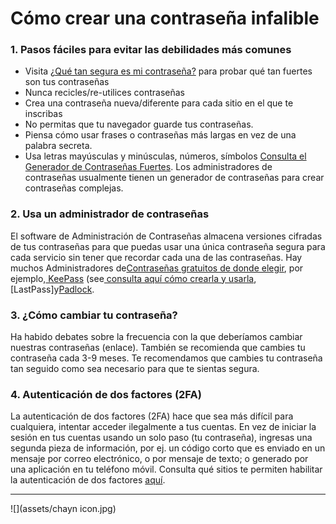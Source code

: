# Cómo crear una contraseña infalible 

###  1. Pasos fáciles para evitar las debilidades más comunes
* Visita [¿Qué tan segura es mi contraseña?](https://howsecureismypassword.net/) para probar qué tan fuertes son tus contraseñas
* Nunca recicles/re-utilices contraseñas
* Crea una contraseña  nueva/diferente para  cada sitio en el que te inscribas 
* No permitas que  tu navegador guarde tus contraseñas.
* Piensa cómo usar frases o contraseñas más largas  en vez de una palabra secreta.
* Usa  letras mayúsculas y minúsculas, números, símbolos [Consulta el  Generador de Contraseñas Fuertes](https://strongpasswordgenerator.com/). Los administradores de contraseñas  usualmente  tienen un generador de contraseñas para  crear contraseñas complejas. 

###  2. Usa un administrador de contraseñas
El software de Administración de Contraseñas almacena versiones cifradas de tus contraseñas para que puedas usar una única contraseña segura para cada servicio sin tener que recordar cada una de las contraseñas. Hay muchos  Administradores de[Contraseñas gratuitos de donde elegir](http://thehackernews.com/2016/07/best-password-manager.html), por ejemplo,[ KeePass](http://keepass.info/) \(see[ consulta  aquí cómo crearla y usarla](https://youtu.be/KQuDrKSZkck),[LastPass]y[Padlock](https://padlock.io/).


###  3. ¿Cómo cambiar tu contraseña?
Ha habido debates sobre la  frecuencia con la que deberíamos cambiar nuestras contraseñas (enlace). También se recomienda que cambies tu contraseña cada 3-9 meses. Te recomendamos que cambies tu contraseña tan seguido como sea necesario para que te sientas segura. 


### 4. Autenticación de dos factores (2FA)
La autenticación de dos factores (2FA) hace que sea más difícil para cualquiera,  intentar acceder ilegalmente a tus cuentas.  En vez de iniciar la sesión en tus cuentas usando un solo paso (tu contraseña), ingresas una segunda pieza de información, por ej. un código corto que es enviado en un mensaje por correo electrónico, o por mensaje de texto; o generado por una aplicación en tu teléfono móvil. Consulta qué sitios te permiten habilitar la autenticación de dos factores [aquí](http://twofactorauth.org/).

---

![](assets/chayn icon.jpg)